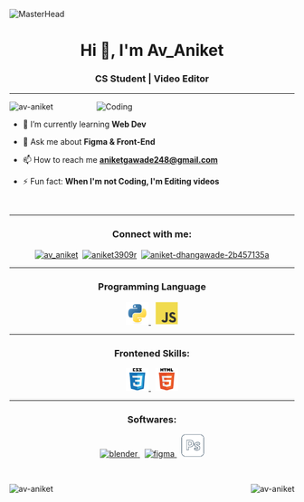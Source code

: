 ![MasterHead](https://i.pinimg.com/originals/ca/26/2e/ca262e0354eea311c41134c3e4bc3bc2.gif)
<h1 align="center">Hi 👋, I'm Av_Aniket</h1>
<h3 align="center">CS Student | Video Editor</h3>

---

<img align="right" alt="Coding" width="350" src="https://media1.tenor.com/m/xtRU2hPyPV0AAAAC/jujutsu-kaisen-jjk.gif">
<p align="left"> <img src="https://komarev.com/ghpvc/?username=av-aniket&label=Profile%20views&color=0e75b6&style=flat" alt="av-aniket" /> </p>

- 🌱 I’m currently learning **Web Dev**

- 💬 Ask me about **Figma & Front-End**

- 📫 How to reach me **aniketgawade248@gmail.com**

- ⚡ Fun fact: **When I'm not Coding, I'm Editing videos**
<p>&nbsp;</p>

---

<h3 align="center">Connect with me:</h3>
<p align="center">
  <a href="https://instagram.com/av_aniket" target="blank"><img align="center" src="https://raw.githubusercontent.com/rahuldkjain/github-profile-readme-generator/master/src/images/icons/Social/instagram.svg" alt="av_aniket" height="30" width="40" /></a>&nbsp;
  <a href="https://twitter.com/aniket3909r" target="blank"><img align="center" src="https://raw.githubusercontent.com/rahuldkjain/github-profile-readme-generator/master/src/images/icons/Social/twitter.svg" alt="aniket3909r" height="30" width="40" /></a>&nbsp;
  <a href="https://linkedin.com/in/aniket-dhangawade-2b457135a" target="blank"><img align="center" src="https://raw.githubusercontent.com/rahuldkjain/github-profile-readme-generator/master/src/images/icons/Social/linked-in-alt.svg" alt="aniket-dhangawade-2b457135a" height="30" width="40" /></a>
</p>

---

<h3 align="center">Programming Language</h3>
<p align="center"> 
  <a href="https://www.python.org" target="_blank" rel="noreferrer"> <img src="https://raw.githubusercontent.com/devicons/devicon/master/icons/python/python-original.svg" alt="python" width="40" height="40"/> </a>&nbsp;
  <a href="https://developer.mozilla.org/en-US/docs/Web/JavaScript" target="_blank" rel="noreferrer"> <img src="https://raw.githubusercontent.com/devicons/devicon/master/icons/javascript/javascript-original.svg" alt="javascript" width="40" height="40"/> </a>
</p>

---

<h3 align="center">Frontened Skills:</h3>
<p align="center"> 
  <a href="https://www.w3schools.com/css/" target="_blank" rel="noreferrer"> <img src="https://raw.githubusercontent.com/devicons/devicon/master/icons/css3/css3-original-wordmark.svg" alt="css3" width="40" height="40"/> </a>&nbsp;
  <a href="https://www.w3.org/html/" target="_blank" rel="noreferrer"> <img src="https://raw.githubusercontent.com/devicons/devicon/master/icons/html5/html5-original-wordmark.svg" alt="html5" width="40" height="40"/> </a> 

---

<h3 align="center">Softwares:</h3>
<p align="center"> 
  <a href="https://www.blender.org/" target="_blank" rel="noreferrer"> <img src="https://download.blender.org/branding/community/blender_community_badge_white.svg" alt="blender" width="40" height="40"/> </a>&nbsp;
  <a href="https://www.figma.com/" target="_blank" rel="noreferrer"> <img src="https://www.vectorlogo.zone/logos/figma/figma-icon.svg" alt="figma" width="40" height="40"/> </a>&nbsp; 
  <a href="https://www.photoshop.com/en" target="_blank" rel="noreferrer"> <img src="https://raw.githubusercontent.com/devicons/devicon/master/icons/photoshop/photoshop-line.svg" alt="photoshop" width="40" height="40"/></a>
<p>&nbsp;</p>



<p><img align="left" src="https://github-readme-stats.vercel.app/api/top-langs/?username=av-aniket&layout=donut" alt="av-aniket" /></p>

<p><img align="right" src="https://github-readme-stats.vercel.app/api?username=av-aniket&show_icons=true&theme=radical" alt="av-aniket" /></p>



